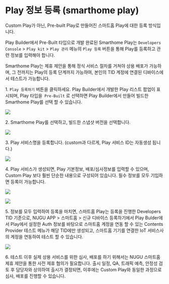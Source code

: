 # Play 정보 등록 (smarthome play)

Custom Play가 아닌, Pre-built Play로 만들어진 스마트홈 Play에 대한 등록 방식입니다.

Play Builder에서 Pre-Built 타입으로 개발 완료된 Smarthome Play는 `Developers Console` > `Play kit` > `Play 관리` 메뉴의  `Play 등록` 버튼을 통해 Play를 등록하고 관련 정보를 입력해야 합니다.&#x20;

Smarthome Play는 제휴 제안을 통해 정식 서비스 절차를 거쳐야 상용 배포가 가능하며, 그 전까지는 Play의 등록 단계까지 가능하여, 본인의 TID 계정에 연결된 디바이스에서 테스트가 가능합니다.

1️. `Play 등록하기` 버튼을 클릭하세요. Play Builder에서 개발한 Play 리스트 팝업이 표시되며, Play 타입을` Pre-Built` 로 선택하면 Play Builder에서 만들어 빌드한 Smarthome Play를 선택 할 수 있습니다.

![](../../.gitbook/assets/smart\_2.png)

2\. Smarthome Play를 선택하고, 빌드한 스냅샷 버전을 선택합니다.

![](../../.gitbook/assets/smart\_3.png)

3\. Play 서비스명을 등록합니다. (custom과 다르게, Play 서비스 ID는 자동생성 됩니다.)

![](../../.gitbook/assets/smart\_4.png)

4\. Play 서비스가 생성되면, Play 기본정보, 배포/심사정보를 입력할 수 있으며, Custom Play 보다 훨씬 단순한 내용으로 구성되어 있습니다. 필수 정보를 모두 기입하면 등록이 가능합니다.

![](../../.gitbook/assets/smart\_input1.png)

![](../../.gitbook/assets/smart\_input\_last.png)

5\. 정보를 모두 입력하여 등록을 마치면, 스마트홈 Play는 등록을 진행한 Developers TID 기준으로, NUGU APP > 스마트홈 > 신규 디바이스 등록하기에서 Play Bulder에서 Play에서 설정한 Auth 정보를 바탕으로 스마트홈 계정을 연동 할 수 있는 Contents Provider 테스트 메뉴가 해당 TID에만 생성되고, 스마트홈 기기를 연결한 IoT 서비스사의 계정을 연동하여 테스트 할 수 있습니다.

![](../../.gitbook/assets/smart\_auth.png)

6\. 테스트 이후 실제 상용 서비스를 위한 심사, 배포를 하기 위해서는 NUGU 스마트홈 제휴 제안을 통한 사전 제휴 협의가 필요합니다. 출시 일정, QA, 트래픽 예측, 안정성 검토 후 담당자와 상의하여 출시가 결정되면, 이후에는 Custom Play와 동일한 과정으로 심사, 배포를 진행할 수 있습니다.
